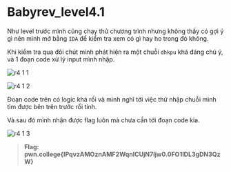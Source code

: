 # **Babyrev_level4.1**

Như level trước mình cũng chạy thử chương trình nhưng không thấy có gợi ý gì nên mình mở bằng `IDA` để kiểm tra xem có gì hay ho trong đó không.

Khi kiểm tra qua đôi chút mình phát hiện ra một chuỗi `dhkpu` khá đáng chú ý, và 1 đoạn code xử lý input mình nhập.

![r4 1 1](https://github.com/hoangdat251004/ehc_ctf_learn/assets/110254118/1e3a5c5a-07e6-46fe-85c3-ea1fee29088c)

![r4 1 2](https://github.com/hoangdat251004/ehc_ctf_learn/assets/110254118/5a616748-a0ec-4f0d-a602-f004f334a053)


Đoạn code trên có logic khá rối và mình nghĩ tới việc thử nhập chuỗi mình tìm được bên trên trước rồi tính.

Và sau đó mình nhận được flag luôn mà chưa cần tới đoạn code kia.

![r4 1 3](https://github.com/hoangdat251004/ehc_ctf_learn/assets/110254118/603ed6d6-eb75-4870-8b96-f56865121c0e)

> **Flag: pwn.college{IPqvzAMOznAMF2WqnICUjN7ljw0.0FO1IDL3gDN3QzW}**
